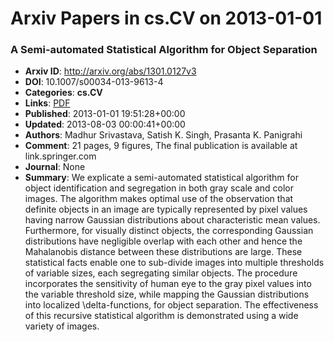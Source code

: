 # Arxiv Papers in cs.CV on 2013-01-01
### A Semi-automated Statistical Algorithm for Object Separation
- **Arxiv ID**: http://arxiv.org/abs/1301.0127v3
- **DOI**: 10.1007/s00034-013-9613-4
- **Categories**: **cs.CV**
- **Links**: [PDF](http://arxiv.org/pdf/1301.0127v3)
- **Published**: 2013-01-01 19:51:28+00:00
- **Updated**: 2013-08-03 00:00:41+00:00
- **Authors**: Madhur Srivastava, Satish K. Singh, Prasanta K. Panigrahi
- **Comment**: 21 pages, 9 figures, The final publication is available at
  link.springer.com
- **Journal**: None
- **Summary**: We explicate a semi-automated statistical algorithm for object identification and segregation in both gray scale and color images. The algorithm makes optimal use of the observation that definite objects in an image are typically represented by pixel values having narrow Gaussian distributions about characteristic mean values. Furthermore, for visually distinct objects, the corresponding Gaussian distributions have negligible overlap with each other and hence the Mahalanobis distance between these distributions are large. These statistical facts enable one to sub-divide images into multiple thresholds of variable sizes, each segregating similar objects. The procedure incorporates the sensitivity of human eye to the gray pixel values into the variable threshold size, while mapping the Gaussian distributions into localized \delta-functions, for object separation. The effectiveness of this recursive statistical algorithm is demonstrated using a wide variety of images.




